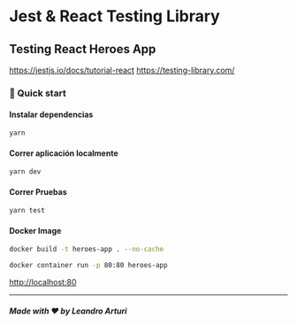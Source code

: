 # Jest & React Testing Library

## Testing React Heroes App

<https://jestjs.io/docs/tutorial-react>
<https://testing-library.com/>

### 🚀 Quick start

#### Instalar dependencias

```bash
yarn
```

#### Correr aplicación localmente

```bash
yarn dev
```

#### Correr Pruebas

```bash
yarn test
```

#### Docker Image

```bash
docker build -t heroes-app . --no-cache

docker container run -p 80:80 heroes-app 
```

<http://localhost:80>

---

##### Made with ❤️ by Leandro Arturi
